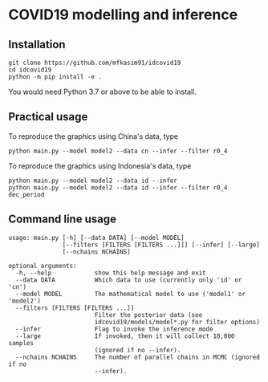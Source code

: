# COVID19 modelling and inference

## Installation

    git clone https://github.com/mfkasim91/idcovid19
    cd idcovid19
    python -m pip install -e .

You would need Python 3.7 or above to be able to install.

## Practical usage

To reproduce the graphics using China's data, type

    python main.py --model model2 --data cn --infer --filter r0_4

To reproduce the graphics using Indonesia's data, type

    python main.py --model model2 --data id --infer
    python main.py --model model2 --data id --infer --filter r0_4 dec_period

## Command line usage

    usage: main.py [-h] [--data DATA] [--model MODEL]
                   [--filters [FILTERS [FILTERS ...]]] [--infer] [--large]
                   [--nchains NCHAINS]

    optional arguments:
      -h, --help            show this help message and exit
      --data DATA           Which data to use (currently only 'id' or 'cn')
      --model MODEL         The mathematical model to use ('model1' or 'model2')
      --filters [FILTERS [FILTERS ...]]
                            Filter the posterior data (see
                            idcovid19/models/model*.py for filter options)
      --infer               Flag to invoke the inference mode
      --large               If invoked, then it will collect 10,000 samples
                            (ignored if no --infer).
      --nchains NCHAINS     The number of parallel chains in MCMC (ignored if no
                            --infer).    
